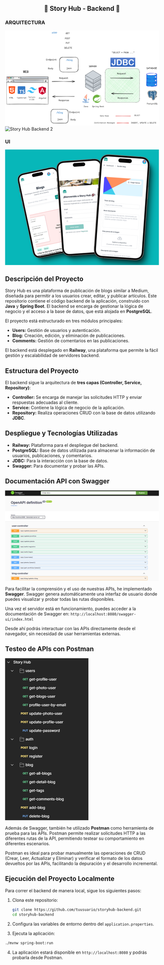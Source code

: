 
# <h2 align="center"> 💬 Story Hub - Backend 📝 </h2>

### ARQUITECTURA
![Story Hub Backend](./src/main/resources/ARCHITECTURE_1.png)
![Story Hub Backend 2](./src/main/resources/ARCHITECTURE_2.png)

### UI
![Story Hub UI](./src/main/resources/mockup.png)

## Descripción del Proyecto

Story Hub es una plataforma de publicación de blogs similar a Medium, diseñada para permitir a los usuarios crear, editar, y publicar artículos. Este repositorio contiene el código backend de la aplicación, construido con **Java** y **Spring Boot**. El backend se encarga de gestionar la lógica de negocio y el acceso a la base de datos, que está alojada en **PostgreSQL**.

El proyecto está estructurado en tres módulos principales:

- **Users:** Gestión de usuarios y autenticación.
- **Blog:** Creación, edición, y eliminación de publicaciones.
- **Comments:** Gestión de comentarios en las publicaciones.

El backend está desplegado en **Railway**, una plataforma que permite la fácil gestión y escalabilidad de servidores backend.

## Estructura del Proyecto

El backend sigue la arquitectura de **tres capas (Controller, Service, Repository)**:

- **Controller:** Se encarga de manejar las solicitudes HTTP y enviar respuestas adecuadas al cliente.
- **Service:** Contiene la lógica de negocio de la aplicación.
- **Repository:** Realiza operaciones CRUD con la base de datos utilizando **JDBC**.

## Despliegue y Tecnologías Utilizadas

- **Railway:** Plataforma para el despliegue del backend.
- **PostgreSQL:** Base de datos utilizada para almacenar la información de usuarios, publicaciones, y comentarios.
- **JDBC:** Para la interacción con la base de datos.
- **Swagger:** Para documentar y probar las APIs.

## Documentación API con Swagger

![Swagger UI](./src/main/resources/swagger-ui.png)

Para facilitar la comprensión y el uso de nuestras APIs, he implementado **Swagger**. Swagger genera automáticamente una interfaz de usuario donde puedes visualizar y probar todas las rutas disponibles.

Una vez el servidor está en funcionamiento, puedes acceder a la documentación de Swagger en:
`http://localhost:8080/swagger-ui/index.html`


Desde ahí podrás interactuar con las APIs directamente desde el navegador, sin necesidad de usar herramientas externas.

## Testeo de APIs con Postman

![Postman Collection](./src/main/resources/postman.png)

Además de Swagger, también he utilizado **Postman** como herramienta de prueba para las APIs. Postman permite realizar solicitudes HTTP a las diferentes rutas de la API, permitiendo testear su comportamiento en diferentes escenarios.

Postman es ideal para probar manualmente las operaciones de CRUD (Crear, Leer, Actualizar y Eliminar) y verificar el formato de los datos devueltos por las APIs, facilitando la depuración y el desarrollo incremental.

## Ejecución del Proyecto Localmente

Para correr el backend de manera local, sigue los siguientes pasos:

1. Clona este repositorio:
   ```bash
   git clone https://github.com/tuusuario/storyhub-backend.git
   cd storyhub-backend

2. Configura las variables de entorno dentro del `application.properties`.

3. Ejecuta la aplicación:
```bash
./mvnw spring-boot:run
```

4. La aplicación estará disponible en `http://localhost:8080` y podrás probarla desde Postman.

